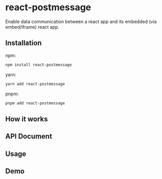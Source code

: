 # react-postmessage

Enable data communication between a react app and its embedded (via embed/iframe) react app.

## Installation

npm:

```sh
npm install react-postmessage
```

yarn:

```sh
yarn add react-postmessage
```

pnpm:

```sh
pnpm add react-postmessage
```

## How it works

## API Document

## Usage

## Demo
